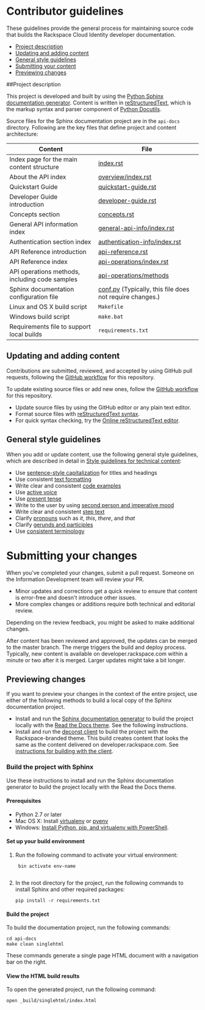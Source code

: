 # Contributor guidelines

These guidelines provide the general process for maintaining source code that builds the 
Rackspace Cloud Identity developer documentation. 

- [Project description](#project-description)
- [Updating and adding content](#updating-and-adding-content)
- [General style guidelines](#general-style-guidelines)
- [Submitting your content](#submitting-your-content)
- [Previewing changes](#previewing-your-changes)

##Project description
<!-- Provide as little or as much information about architecture as needed to help 
contributors figure out which file to update.-->

This project is developed and built by using the 
[Python Sphinx documentation generator](http://sphinx-doc.org/). Content is 
written in [reStructuredText](http://sphinx-doc.org/rest.html), which is the markup syntax and 
parser component of [Python Docutils](http://docutils.sourceforge.net/index.html).

Source files for the Sphinx documentation project are in the ``api-docs`` directory. 
Following are the key files that define project and content architecture: 

Content | File
--- | ---
|Index page for the main content structure| [index.rst](https://github.com/rackerlabs/docs-cloud-identity/blob/master/api-docs/index.rst)
|About the API index| [overview/index.rst](https://github.com/rackerlabs/docs-cloud-identity/blob/master/api-docs/overview/index.rst)
|Quickstart Guide| [quickstart-guide.rst](https://github.com/rackerlabs/docs-cloud-identity/blob/master/api-docs/quickstart-guide.rst)
|Developer Guide introduction|[developer-guide.rst](https://github.com/rackerlabs/docs-cloud-identity/blob/master/api-docs/developer-guide.rst)
|Concepts section| [concepts.rst](https://github.com/rackerlabs/docs-cloud-identity/blob/master/api-docs/concepts.rst)
|General API information index|[general-api-info/index.rst](https://github.com/rackerlabs/docs-cloud-identity/blob/master/api-docs/general-api-info/index.rst)
|Authentication section index| [authentication-info/index.rst](https://github.com/rackerlabs/docs-cloud-identity/tree/master/api-docs/authentication-info)
|API Reference introduction|[api-reference.rst](https://github.com/rackerlabs/docs-cloud-identity/blob/master/api-docs/api-reference.rst)
|API Reference index|[api-operations/index.rst](https://github.com/rackerlabs/docs-cloud-identity/blob/master/api-docs/api-operations/index.rst)
|API operations methods, including code samples|[api-operations/methods](https://github.com/rackerlabs/docs-cloud-identity/tree/master/api-docs/api-operations/methods) 
|Sphinx documentation configuration file| [conf.py](https://github.com/rackerlabs/docs-cloud-identity/blob/master/api-docs/conf.py) (Typically, this file does not require changes.)
|Linux and OS X build script|``Makefile``|
|Windows build script|``make.bat``|
|Requirements file to support local builds| ``requirements.txt`` 

## Updating and adding content

Contributions are submitted, reviewed, and accepted by using GitHub pull requests, following the [GitHub workflow](GITHUBING.md) for this repository. 

To update existing source files or add new ones, follow the [GitHub workflow](GITHUBING.md) for this repository.

* Update source files by using the GitHub editor or any plain text editor.
* Format source files with 
  [reStructuredText syntax](http://www.sphinx-doc.org/en/stable/rest.html).  
* For quick syntax checking, try the 
[Online reStructuredText editor](http://rst.ninjs.org/). 

## General style guidelines

When you add or update content, use the following general style guidelines, which are 
described in detail in [Style guidelines for technical content](https://github.com/rackerlabs/docs-rackspace/tree/master/style-guide):

- Use [sentence-style capitalization](https://github.com/rackerlabs/docs-rackspace/blob/master/style-guide/a-l-style-guidelines.md#cap-sentence-style) for titles and headings
- Use consistent [text formatting](https://github.com/rackerlabs/docs-rackspace/blob/master/style-guide/m-z-style-guidelines.md#text-formatting)
- Write clear and consistent [code examples](https://github.com/rackerlabs/docs-rackspace/blob/master/style-guide/a-l-style-guidelines.md#code-examples)
- Use [active voice](https://github.com/rackerlabs/docs-rackspace/blob/master/style-guide/basic-writing-guidelines.md#use-active-voice)
- Use [present tense](https://github.com/rackerlabs/docs-rackspace/blob/master/style-guide/basic-writing-guidelines.md#use-present-tense)
- Write to the user by using [second person and imperative mood](https://github.com/rackerlabs/docs-rackspace/blob/master/style-guide/basic-writing-guidelines.md#write-to-user)
- Write clear and consistent [step text](https://github.com/rackerlabs/docs-rackspace/blob/master/style-guide/m-z-style-guidelines.md#tasks-steps)
- Clarify [pronouns](https://github.com/rackerlabs/docs-rackspace/blob/master/style-guide/basic-writing-guidelines.md#clarify-pronouns) such as *it*, *this*, *there*, and *that*
- Clarify [gerunds and participles](https://github.com/rackerlabs/docs-rackspace/blob/master/style-guide/basic-writing-guidelines.md#clarify-gerunds-and-participles)
- Use [consistent terminology](https://github.com/rackerlabs/docs-rackspace/blob/master/style-guide/basic-writing-guidelines.md#use-consistent-terminology)

<!-- Adding build from source guidelines until we can provide a link to automated gh-pages 
output, or to the staging URL that Ash is working on. 
--> 

# Submitting your changes

When you've completed your changes, submit a pull request. Someone on the Information Development team will review your PR.
- Minor updates and corrections get a quick review to ensure that content is error-free and doesn't introduce other issues.
- More complex changes or additions require both technical and editorial review. 

Depending on the review feedback, you might be asked to make additional changes. 

After content has been reviewed and approved, the updates can be merged to the master branch. The merge triggers the build and 
deploy process. Typically, new content is available on developer.rackspace.com within a minute or two after it is merged. Larger 
updates might take a bit longer.

## Previewing changes

If you want to preview your changes in the context of the entire project, use either of the following methods to build a local copy of the Sphinx documentation project.

- Install and run the [Sphinx documentation generator](http://sphinx-doc.org/) to build 
  the project locally with the [Read the Docs theme](http://docs.readthedocs.org/en/latest/theme.html). See the following instructions.
- Install and run the [deconst client](https://github.com/deconst/client) to build the 
  project with the Rackspace-branded theme. This build creates content that looks the 
  same as the content delivered on developer.rackspace.com. See 
  [instructions for building with the client](https://github.com/rackerlabs/docs-migration/blob/master/docs/migration-instructions.rst#building-your-project-with-the-local-deconst-client).
 

### Build the project with Sphinx

Use these instructions to install and run the Sphinx documentation generator to build the project locally with the Read the Docs theme. 

#### Prerequisites

- Python 2.7 or later
- Mac OS X: Install [virtualenv](http://docs.python-guide.org/en/latest/dev/virtualenvs/) or [pyenv](https://github.com/yyuu/pyenv)
- Windows: 
[Install Python, pip, and virtualenv with PowerShell](http://www.tylerbutler.com/2012/05/how-to-install-python-pip-and-virtualenv-on-windows-with-powershell/).


#### Set up your build environment

1. Run the following command to activate your virtual environment:

   ```
    bin activate env-name
    
   ```   

2. In the root directory for the project, run the following commands to install Sphinx 
   and other required packages:

    ```
    pip install -r requirements.txt
    
    ```
    
#### Build the project

To build the documentation project, run the following commands:

    cd api-docs
    make clean singlehtml

These commands generate a single page HTML document with a navigation bar on the right.

#### View the HTML build results

To open the generated project, run the following command: 

    open _build/singlehtml/index.html
